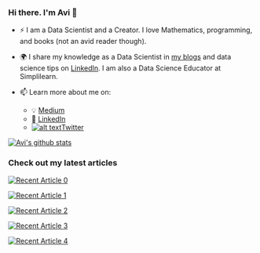 <!-- Please don't remove this: Grab your social icons from https://github.com/carlsednaoui/gitsocial -->

[1.2]: http://i.imgur.com/wWzX9uB.png (twitter icon without padding)
[1]: [Twitter](https://twitter.com/_avichawla)

### Hi there. I'm Avi 👋


- :zap: I am a Data Scientist and a Creator. I love Mathematics, programming, and books (not an avid reader though).
- :earth_africa: I share my knowledge as a Data Scientist in [my blogs](https://medium.com/@avi-chawla) and data science tips on [LinkedIn](https://www.linkedin.com/in/avi-chawla/). I am also a Data Science Educator at Simplilearn.

- 📫 Learn more about me on:  
  - :bulb: [Medium](https://medium.com/@avi_chawla)
  - :office: [LinkedIn](https://www.linkedin.com/in/avi-chawla/)
  - [![alt text][1.2]][1][Twitter](https://twitter.com/_avichawla)

  
[![Avi's github stats](https://github-readme-stats.vercel.app/api?username=Avee-81&count_private=true&show_icons=true&theme=radical&hide_rank=false)](https://github.com/anuraghazra/github-readme-stats)


### Check out my latest articles

<a target="_blank" href="https://github-readme-medium-recent-article.vercel.app/medium/@avi_chawla/0"><img src="https://github-readme-medium-recent-article.vercel.app/medium/@avi_chawla/0" alt="Recent Article 0"> 

<a target="_blank" href="https://github-readme-medium-recent-article.vercel.app/medium/@avi_chawla/1"><img src="https://github-readme-medium-recent-article.vercel.app/medium/@avi_chawla/1" alt="Recent Article 1"> 

<a target="_blank" href="https://github-readme-medium-recent-article.vercel.app/medium/@avi_chawla/2"><img src="https://github-readme-medium-recent-article.vercel.app/medium/@avi_chawla/2" alt="Recent Article 2"> 

<a target="_blank" href="https://github-readme-medium-recent-article.vercel.app/medium/@avi_chawla/3"><img src="https://github-readme-medium-recent-article.vercel.app/medium/@avi_chawla/3" alt="Recent Article 3"> 

<a target="_blank" href="https://github-readme-medium-recent-article.vercel.app/medium/@avi_chawla/4"><img src="https://github-readme-medium-recent-article.vercel.app/medium/@avi_chawla/4" alt="Recent Article 4"> 






